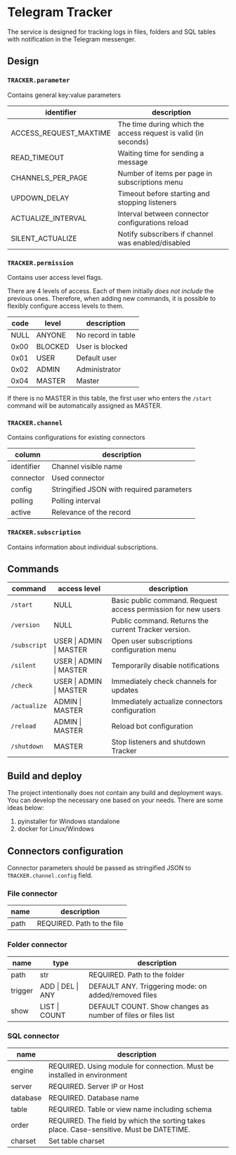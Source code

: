 # Telegram Tracker
The service is designed for tracking logs in files, folders and SQL tables with notification in the Telegram messenger.

## Design
### `TRACKER.parameter`
Contains general key:value parameters

| identifier                | description                                                    |
|---------------------------|----------------------------------------------------------------|
| ACCESS_REQUEST_MAXTIME    | The time during which the access request is valid (in seconds) |
| READ_TIMEOUT              | Waiting time for sending a message                             |
| CHANNELS_PER_PAGE         | Number of items per page in subscriptions menu                 |
| UPDOWN_DELAY              | Timeout before starting and stopping listeners                 |
| ACTUALIZE_INTERVAL        | Interval between connector configurations reload               |
| SILENT_ACTUALIZE          | Notify subscribers if channel was enabled/disabled             |

### `TRACKER.permission`
Contains user access level flags.

There are 4 levels of access. Each of them initially *does not include* the previous ones. Therefore, when adding new commands, it is possible to flexibly configure access levels to them.

| code |  level  | description        |
|------|---------|--------------------|
| NULL | ANYONE  | No record in table |
| 0x00 | BLOCKED | User is blocked    |
| 0x01 | USER    | Default user       |
| 0x02 | ADMIN   | Administrator      |
| 0x04 | MASTER  | Master             |

If there is no MASTER in this table, the first user who enters the `/start` command will be automatically assigned as MASTER.

### `TRACKER.channel`
Contains configurations for existing connectors

| column     | description                                                          |
|------------|----------------------------------------------------------------------|
| identifier | Channel visible name                                                 |
| connector  | Used connector                                                       |
| config     | Stringified JSON with required parameters                            |
| polling    | Polling interval                                                     |
| active     | Relevance of the record                                              |

### `TRACKER.subscription`
Contains information about individual subscriptions.


## Commands
| command      | access level            | description                                                   |
|--------------|-------------------------|---------------------------------------------------------------|
| `/start`     | NULL                    | Basic public command. Request access permission for new users |
| `/version`   | NULL                    | Public command. Returns the current Tracker version.          |
| `/subscript` | USER \| ADMIN \| MASTER | Open user subscriptions configuration menu                    |
| `/silent`    | USER \| ADMIN \| MASTER | Temporarily disable notifications                             |
| `/check`     | USER \| ADMIN \| MASTER | Immediately check channels for updates                        |
| `/actualize` | ADMIN \| MASTER         | Immediately actualize connectors configuration                |
| `/reload`    | ADMIN \| MASTER         | Reload bot configuration                                      |
| `/shutdown`  | MASTER                  | Stop listeners and shutdown Tracker                           |


## Build and deploy
The project intentionally does not contain any build and deployment ways. You can develop the necessary one based on your needs. There are some ideas below:
1. pyinstaller for Windows standalone
2. docker for Linux/Windows

## Connectors configuration
Connector parameters should be passed as stringified JSON to `TRACKER.channel.config` field.
### File connector
| name | description                |
|------|----------------------------|
| path | REQUIRED. Path to the file |


### Folder connector
| name    | type              | description                                                  |
|---------|-------------------|--------------------------------------------------------------|
| path    | str               | REQUIRED. Path to the folder                                 |
| trigger | ADD \| DEL \| ANY | DEFAULT ANY. Triggering mode: on added/removed files         |
| show    | LIST \| COUNT     | DEFAULT COUNT. Show changes as number of files or files list |

### SQL connector
| name     | description                                                                             |
|----------|-----------------------------------------------------------------------------------------|
| engine   | REQUIRED. Using module for connection. Must be installed in environment                 |
| server   | REQUIRED. Server IP or Host                                                             |
| database | REQUIRED. Database name                                                                 |
| table    | REQUIRED. Table or view name including schema                                           |
| order    | REQUIRED. The field by which the sorting takes place. Case-sensitive. Must be DATETIME. |
| charset  | Set table charset                                                                       |
